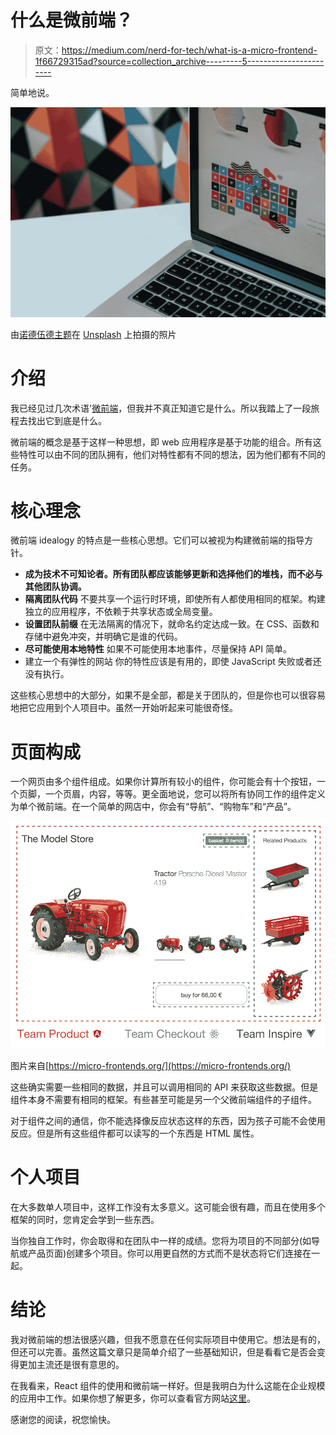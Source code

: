 # 什么是微前端？

> 原文：<https://medium.com/nerd-for-tech/what-is-a-micro-frontend-1f66729315ad?source=collection_archive---------5----------------------->

简单地说。

![](img/4ac95ce5492864c0a0bdf569d4f89249.png)

由[诺德伍德主题](https://unsplash.com/@nordwood?utm_source=unsplash&utm_medium=referral&utm_content=creditCopyText)在 [Unsplash](https://unsplash.com/s/photos/responsive?utm_source=unsplash&utm_medium=referral&utm_content=creditCopyText) 上拍摄的照片

# 介绍

我已经见过几次术语'[微前端](https://micro-frontends.org/)，但我并不真正知道它是什么。所以我踏上了一段旅程去找出它到底是什么。

微前端的概念是基于这样一种思想，即 web 应用程序是基于功能的组合。所有这些特性可以由不同的团队拥有，他们对特性都有不同的想法，因为他们都有不同的任务。

# 核心理念

微前端 idealogy 的特点是一些核心思想。它们可以被视为构建微前端的指导方针。

*   **成为技术不可知论者。所有团队都应该能够更新和选择他们的堆栈，而不必与其他团队协调。**
*   **隔离团队代码**
    不要共享一个运行时环境，即使所有人都使用相同的框架。构建独立的应用程序，不依赖于共享状态或全局变量。
*   **设置团队前缀**
    在无法隔离的情况下，就命名约定达成一致。在 CSS、函数和存储中避免冲突，并明确它是谁的代码。
*   **尽可能使用本地特性** 如果不可能使用本地事件，尽量保持 API 简单。
*   建立一个有弹性的网站
    你的特性应该是有用的，即使 JavaScript 失败或者还没有执行。

这些核心思想中的大部分，如果不是全部，都是关于团队的，但是你也可以很容易地把它应用到个人项目中。虽然一开始听起来可能很奇怪。

# 页面构成

一个网页由多个组件组成。如果你计算所有较小的组件，你可能会有十个按钮，一个页脚，一个页眉，内容，等等。更全面地说，您可以将所有协同工作的组件定义为单个微前端。在一个简单的网店中，你会有“导航”、“购物车”和“产品”。

![](img/69a588e3f00a3a7d1c0a8ce0ee34f52e.png)

图片来自[https://micro-frontends.org/](https://micro-frontends.org/)

这些确实需要一些相同的数据，并且可以调用相同的 API 来获取这些数据。但是组件本身不需要有相同的框架。有些甚至可能是另一个父微前端组件的子组件。

对于组件之间的通信，你不能选择像反应状态这样的东西，因为孩子可能不会使用反应。但是所有这些组件都可以读写的一个东西是 HTML 属性。

# 个人项目

在大多数单人项目中，这样工作没有太多意义。这可能会很有趣，而且在使用多个框架的同时，您肯定会学到一些东西。

当你独自工作时，你会取得和在团队中一样的成绩。您将为项目的不同部分(如导航或产品页面)创建多个项目。你可以用更自然的方式而不是状态将它们连接在一起。

# 结论

我对微前端的想法很感兴趣，但我不愿意在任何实际项目中使用它。想法是有的，但还可以完善。虽然这篇文章只是简单介绍了一些基础知识，但是看看它是否会变得更加主流还是很有意思的。

在我看来，React 组件的使用和微前端一样好。但是我明白为什么这能在企业规模的应用中工作。如果你想了解更多，你可以查看官方网站[这里](https://micro-frontends.org/)。

感谢您的阅读，祝您愉快。